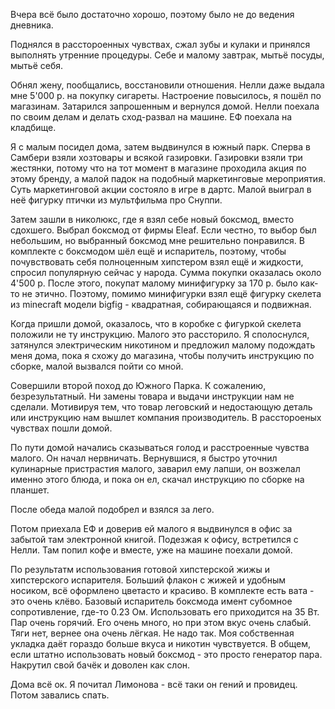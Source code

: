 Вчера всё было достаточно хорошо, поэтому было не до ведения дневника.

Поднялся в расстороенных чувствах, сжал зубы и кулаки и принялся выполнять утренние процедуры. Себе и малому завтрак, мытьё посуды, мытьё себя.

Обнял жену, пообщались, восстановили отношения. Нелли даже выдала мне 5'000 р. на покупку сигареты. Настроение повысилось, я пошёл по магазинам. Затарился запрошенным и вернулся домой. Нелли поехала по своим делам и делать сход-развал на машине. ЕФ поехала на кладбище.

Я с малым посидел дома, затем выдвинулся в южный парк. Сперва в Самбери взяли хозтовары и всякой газировки. Газировки взяли три жестянки, потому что на тот момент в магазине проходила акция по этому бренду, а малой падок на подобный маркетинговые мероприятия.
Суть маркетинговой акции состояло в игре в дартс. Малой выиграл в неё фигурку птички из мультфильма про Снуппи.

Затем зашли в николюкс, где я взял себе новый боксмод, вместо сдохшего. Выбрал боксмод от фирмы Eleaf. Если честно, то выбор был небольшим, но выбранный боксмод мне решительно понравился.
В комплекте с боксмодом шёл ещё и испаритель, поэтому, чтобы почувствовать себя полноценным хипстером взял ещё и жидкости, спросил популярную сейчас у народа. Сумма покупки оказалась около 4'500 р. После этого, покупат малому минифигурку за 170 р. было как-то не этично. Поэтому, помимо минифигурки взял ещё фигурку скелета из minecraft модели bigfig - квадратная, собирающаяся и подвижная.

Когда пришли домой, оказалось, что в коробке с фигуркой скелета положили не ту инструкцию. Малого это рассторило.
Я сполоснулся, затянулся электрическим никотином и предложил малому подождать меня дома, пока я схожу до магазина, чтобы получить инструкцию по сборке, малой вызвался пойти со мной.

Совершили второй поход до Южного Парка. К сожалению, безрезультатный. Ни замены товара и выдачи инструкции нам не сделали. Мотивируя тем, что товар леговский и недостающую деталь или инструкцию нам вышлет компания производитель.
В расстороеных чувствах пошли домой.

По пути домой начались сказываться голод и расстроенные чувства малого. Он начал нервничать.
Вернувшися, я быстро уточнил кулинарные пристрастия малого, заварил ему лапши, он возжелал именно этого блюда, и пока он ел, скачал инструкцию по сборке на планшет.

После обеда малой подобрел и взялся за лего.

Потом приехала ЕФ и доверив ей малого я выдвинулся в офис за забытой там электронной книгой. Подезжая к офису, встретился с Нелли. Там попил кофе и вместе, уже на машине поехали домой.

По результатм использования готовой хипстерской жижы и хипстерского испарителя.
Больший флакон с жижей и удобным носиком, всё оформлено цветасто и красиво. В комплекте есть вата - это очень клёво.
Базовый испаритель боксмода имент субомное сопротивление, где-то 0.23 Ом. Использовать его приходится на 35 Вт. Пар очень горячий. Его очень много, но при этом вкус очень слабый. Тяги нет, вернее она очень лёгкая. Не надо так. Моя собственная укладка даёт гораздо больше вкуса и никотин чувствуется. В общем, если штатно использовать новый боксмод - это просто генератор пара. Накрутил свой бачёк и доволен как слон.

Дома всё ок. Я почитал Лимонова - всё таки он гений и провидец. Потом завались спать.